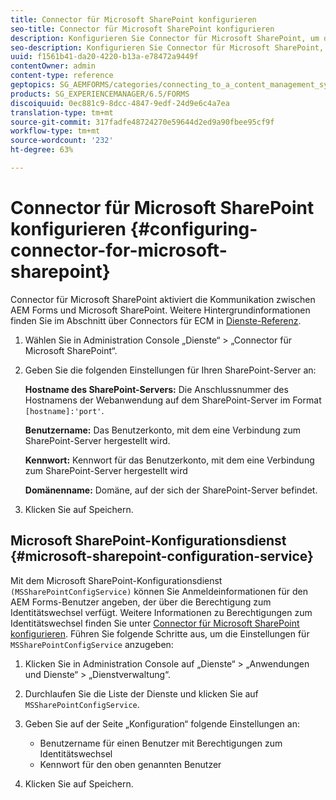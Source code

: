 ```yaml
---
title: Connector für Microsoft SharePoint konfigurieren
seo-title: Connector für Microsoft SharePoint konfigurieren
description: Konfigurieren Sie Connector für Microsoft SharePoint, um die Kommunikation zwischen AEM Forms und Microsoft SharePoint zu aktualisieren.
seo-description: Konfigurieren Sie Connector für Microsoft SharePoint, um die Kommunikation zwischen AEM Forms und Microsoft SharePoint zu aktualisieren.
uuid: f1561b41-da20-4220-b13a-e78472a9449f
contentOwner: admin
content-type: reference
geptopics: SG_AEMFORMS/categories/connecting_to_a_content_management_system
products: SG_EXPERIENCEMANAGER/6.5/FORMS
discoiquuid: 0ec881c9-8dcc-4847-9edf-24d9e6c4a7ea
translation-type: tm+mt
source-git-commit: 317fadfe48724270e59644d2ed9a90fbee95cf9f
workflow-type: tm+mt
source-wordcount: '232'
ht-degree: 63%

---
```



# Connector für Microsoft SharePoint konfigurieren {#configuring-connector-for-microsoft-sharepoint}

Connector für Microsoft SharePoint aktiviert die Kommunikation zwischen AEM Forms und Microsoft SharePoint. Weitere Hintergrundinformationen finden Sie im Abschnitt über Connectors für ECM in [Dienste-Referenz](https://www.adobe.com/go/learn_aemforms_services_63).

1. Wählen Sie in Administration Console „Dienste“ > „Connector für Microsoft SharePoint“.
1. Geben Sie die folgenden Einstellungen für Ihren SharePoint-Server an:

   **Hostname des SharePoint-Servers:** Die Anschlussnummer des Hostnamens der Webanwendung auf dem SharePoint-Server im Format  `[hostname]:'port'`.

   **Benutzername:** Das Benutzerkonto, mit dem eine Verbindung zum SharePoint-Server hergestellt wird.

   **Kennwort:** Kennwort für das Benutzerkonto, mit dem eine Verbindung zum SharePoint-Server hergestellt wird

   **Domänenname:** Domäne, auf der sich der SharePoint-Server befindet.

1. Klicken Sie auf Speichern.

## Microsoft SharePoint-Konfigurationsdienst {#microsoft-sharepoint-configuration-service}

Mit dem Microsoft SharePoint-Konfigurationsdienst `(MSSharePointConfigService)` können Sie Anmeldeinformationen für den AEM Forms-Benutzer angeben, der über die Berechtigung zum Identitätswechsel verfügt. Weitere Informationen zu Berechtigungen zum Identitätswechsel finden Sie unter [Connector für Microsoft SharePoint konfigurieren](https://help.adobe.com/en_US/AEMForms/6.1/SharePointConfig/index.html). Führen Sie folgende Schritte aus, um die Einstellungen für `MSSharePointConfigService` anzugeben:

1. Klicken Sie in Administration Console auf „Dienste“ > „Anwendungen und Dienste“ > „Dienstverwaltung“.
1. Durchlaufen Sie die Liste der Dienste und klicken Sie auf `MSSharePointConfigService`.
1. Geben Sie auf der Seite „Konfiguration“ folgende Einstellungen an:

   * Benutzername für einen Benutzer mit Berechtigungen zum Identitätswechsel
   * Kennwort für den oben genannten Benutzer

1. Klicken Sie auf Speichern.

